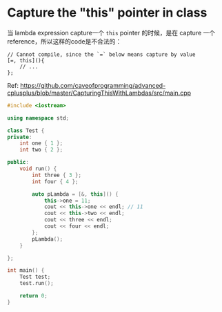 # Capture the "this" pointer in class

当 lambda expression capture一个 `this` pointer 的时候，是在 capture 一个 reference，所以这样的code是不合法的：
```
// Cannot compile, since the `=` below means capture by value 
[=, this](){
    // ...
};
```

Ref: https://github.com/caveofprogramming/advanced-cplusplus/blob/master/CapturingThisWithLambdas/src/main.cpp

```cpp
#include <iostream>

using namespace std;

class Test {
private:
	int one { 1 };
	int two { 2 };

public:
	void run() {
		int three { 3 };
		int four { 4 };

		auto pLambda = [&, this]() {
			this->one = 11;
			cout << this->one << endl; // 11
			cout << this->two << endl;
			cout << three << endl;
			cout << four << endl;
		};
		pLambda();
	}

};

int main() {
	Test test;
	test.run();

	return 0;
}
```

